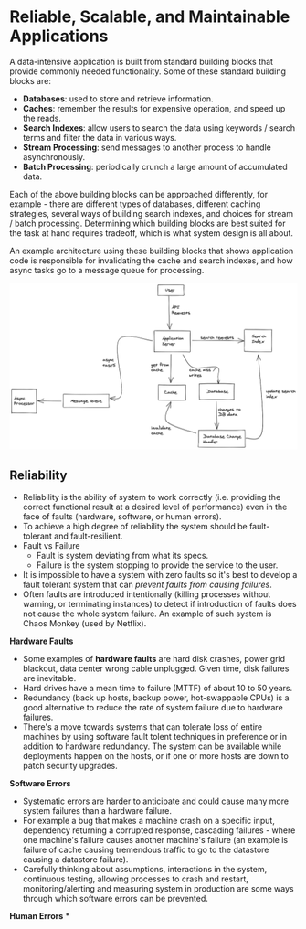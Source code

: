 # Reliable, Scalable, and Maintainable Applications

A data-intensive application is built from standard building blocks that provide commonly needed functionality. Some of these standard building blocks are:
* **Databases**: used to store and retrieve information.
* **Caches**: remember the results for expensive operation, and speed up the reads.
* **Search Indexes**: allow users to search the data using keywords / search terms and filter the data in various ways.
* **Stream Processing**: send messages to another process to handle asynchronously.
* **Batch Processing**: periodically crunch a large amount of accumulated data.

Each of the above building blocks can be approached differently, for example - there are different types of databases, different caching strategies, several ways of building search indexes, and choices for stream / batch processing. Determining which building blocks are best suited for the task at hand requires tradeoff, which is what system design is all about.

An example architecture using these building blocks that shows application code is responsible for invalidating the cache and search indexes, and how async tasks go to a message queue for processing.

![alt text](images/01-01-example-architecture.png)


## Reliability

* Reliability is the ability of system to work correctly (i.e. providing the correct functional result at a desired level of performance) even in the face of faults (hardware, software, or human errors).
* To achieve a high degree of reliability the system should be fault-tolerant and fault-resilient.
* Fault vs Failure
  * Fault is system deviating from what its specs.
  * Failure is the system stopping to provide the service to the user.
* It is impossible to have a system with zero faults so it's best to develop a fault tolerant system that can *prevent faults from causing failures*.
* Often faults are introduced intentionally (killing processes without warning, or terminating instances) to detect if introduction of faults does not cause the whole system failure. An example of such system is Chaos Monkey (used by Netflix).

**Hardware Faults**

* Some examples of **hardware faults** are hard disk crashes, power grid blackout, data center wrong cable unplugged. Given time, disk failures are inevitable.
* Hard drives have a mean time to failure (MTTF) of about 10 to 50 years.
* Redundancy (back up hosts, backup power, hot-swappable CPUs) is a good alternative to reduce the rate of system failure due to hardware failures.
* There's a move towards systems that can tolerate loss of entire machines by using software fault tolent techniques in preference or in addition to hardware redundancy. The system can be available while deployments happen on the hosts, or if one or more hosts are down to patch security upgrades.

**Software Errors** 
* Systematic errors are harder to anticipate and could cause many more system failures than a hardware failure.
* For example a bug that makes a machine crash on a specific input, dependency returning a corrupted response, cascading failures - where one machine's failure causes another machine's failure (an example is failure of cache causing tremendous traffic to go to the datastore causing a datastore failure).
* Carefully thinking about assumptions, interactions in the system, continuous testing, allowing processes to crash and restart, monitoring/alerting and measuring system in production are some ways through which software errors can be prevented.

**Human Errors**
* 